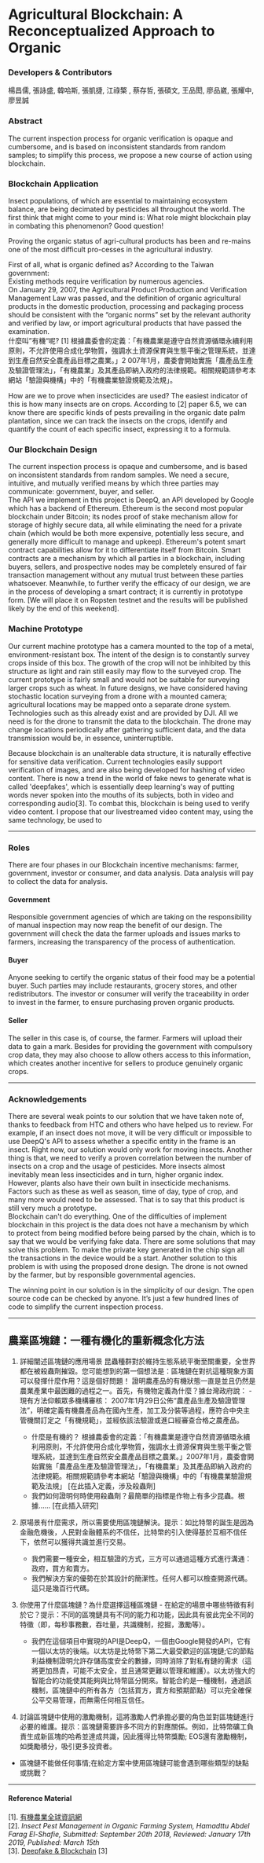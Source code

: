 # Agricultural Blockchain: A Reconceptualized Approach to Organic
### Developers & Contributors
楊昌儒, 張詠盛, 韓哈斯, 張凱捷, 江祿檠 , 蔡存哲, 張碩文, 王品閎, 廖品崴, 張耀中, 廖昱誠
### Abstract
The current inspection process for organic verification is opaque and cumbersome, and is based on inconsistent standards from random samples; to simplify this process, we propose a new course of action using blockchain.

### Blockchain Application
Insect populations, of which are essential to maintaining ecosystem balance, are being decimated by pesticides all throughout the world. The first think that might come to your mind is: What role might blockchain play in combating this phenomenon? Good question!<br>

Proving the organic status of agri-cultural products has been and re-mains one of the most difficult pro-cesses in the agricultural industry.<br>

First of all, what is organic defined as? According to the Taiwan government:<br>
Existing methods require verification by numerous agencies.<br>
On January 29, 2007, the Agricultural Product Production and Verification Management Law was passed, and the definition of organic agricultural products in the domestic production, processing and packaging process should be consistent with the “organic norms” set by the relevant authority and verified by law, or import agricultural products that have passed the examination.<br>
什麼叫”有機“呢? [1] 根據農委會的定義：「有機農業是遵守自然資源循環永續利用原則，不允許使用合成化學物質，強調水土資源保育與生態平衡之管理系統，並達到生產自然安全農產品目標之農業。」2 007年1月，農委會開始實施「農產品生產及驗證管理法」，「有機農業」及其產品即納入政府的法律規範。相關規範請參考本網站「驗證與機構」中的「有機農業驗證規範及法規」。<br>

How are we to prove when insecticides are used? The easiest indicator of this is how many insects are on crops. According to [2] paper 6.5, we can know there are specific kinds of pests prevailing in the organic date palm plantation, since we can track  the insects on the crops, identify and quantify the count of each specific insect, expressing it to a formula.<br>

### Our Blockchain Design
The current inspection process is opaque and cumbersome, and is based on inconsistent standards from random samples.
We need a secure, intuitive, and mutually verified means by which three parties may communicate: government, buyer, and seller.<br>
The API we implement in this project is DeepQ, an API developed by Google which has a backend of Ethereum. Ethereum is the second most popular blockchain under Bitcoin; its nodes proof of stake mechanism allow for storage of highly secure data, all while eliminating the need for a private chain (which would be both more expensive, potentially less secure, and generally more difficult to manage and upkeep). Ethereum's potent smart contract capabilities allow for it to differentiate itself from Bitcoin. Smart contracts are a mechanism by which all parties in a blockchain, including buyers, sellers, and prospective nodes may be completely ensured of fair transaction management without any mutual trust between these parties whatsoever. Meanwhile, to further verify the efficacy of our design, we are in the process of developing a smart contract; it is currently in prototype form. [We will place it on Ropsten testnet and the results will be published likely by the end of this weekend].<br>

### Machine Prototype
Our current machine prototype has a camera mounted to the top of a metal, environment-resistant box. The intent of the design is to constantly survey crops inside of this box. The growth of the crop will not be inhibited by this structure as light and rain still easily may flow to the surveyed crop. The current prototype is fairly small and would not be suitable for surveying larger crops such as wheat. In future designs, we have considered having stochastic location surveying from a drone with a mounted camera; agricultural locations may be mapped onto a separate drone system. Technologies such as this already exist and are provided by DJI. All we need is for the drone to transmit the data to the blockchain. The drone may change locations periodically after gathering sufficient data, and the data transmission would be, in essence, uninterruptible.

Because blockchain is an unalterable data structure, it is naturally effective for sensitive data verification. Current technologies easily support verification of images, and are also being developed for hashing of video content.
There is now a trend in the world of fake news to generate what is called 'deepfakes', which is essentially deep learning's way of putting words never spoken into the mouths of its subjects, both in video and corresponding audio[3]. To combat this, blockchain is being used to verify video content.
I propose that our livestreamed video content may, using the same technology, be used to <br>

--------

### Roles
There are four phases in our Blockchain incentive mechanisms: farmer, government, investor or consumer, and data analysis.
Data analysis will pay to collect the data for analysis.

#### Government
Responsible government agencies of which are taking on the responsibility of manual inspection may now reap the benefit of our design. The government will check the data the farmer uploads and issues marks to farmers, increasing the transparency of the process of authentication.
#### Buyer
Anyone seeking to certify the organic status of their food may be a potential buyer. Such parties may include restaurants, grocery stores, and other redistributors. The investor or consumer will verify the traceability in order to invest in the farmer, to ensure purchasing proven organic products.
#### Seller
The seller in this case is, of course, the farmer. Farmers will upload their data to gain a mark. Besides for providing the government with compulsory crop data, they may also choose to allow others access to this information, which creates another incentive for sellers to produce genuinely organic crops.

--------

### Acknowledgements
There are several weak points to our solution that we have taken note of, thanks to feedback from HTC and others who have helped us to review. For example, if an insect does not move, it will be very difficult or impossible to use DeepQ's API to assess whether a specific entity in the frame is an insect. Right now, our solution would only work for moving insects. Another thing is that, we need to verify a proven correlation between the number of insects on a crop and the usage of pesticides. More insects almost inevitably mean less insecticides and in turn, higher organic index. However, plants also have their own built in insecticide mechanisms. Factors such as these as well as season, time of day, type of crop, and many more would need to be assessed. That is to say that this product is still very much a prototype.<br>
Blockchain can't do everything. One of the difficulties of implement blockchain in this project is the data does not have a mechanism by which to protect from being modified before being parsed by the chain, which is to say that we would be verifying fake data.
There are some solutions that may solve this problem. To make the private key generated in the chip sign all the transactions in the device would be a start. Another solution to this problem is with using the proposed drone design. The drone is not owned by the farmer, but by responsible governmental agencies.

The winning point in our solution is in the simplicity of our design. The open source code can be checked by anyone. It’s just a few hundred lines of code to simplify the current inspection process.


-------
## 農業區塊鏈：一種有機化的重新概念化方法
1. 詳細闡述區塊鏈的應用場景
昆蟲種群對於維持生態系統平衡至關重要，全世界都在被殺蟲劑摧毀。您可能想到的第一個想法是：區塊鏈在對抗這種現象方面可以發揮什麼作用？這是個好問題！
     證明農產品的有機狀態一直是並且仍然是農業產業中最困難的過程之一。首先，有機物定義為什麼？據台灣政府說：
         - 現有方法仰賴眾多機構審核：
        2007年1月29日公佈“農產品生產及驗證管理法”，明確定義有機農產品為在國內生產，加工及分裝等過程，應符合中央主管機關訂定之「有機規範」，並經依該法驗證或進口經審查合格之農產品。
     - 什麼是有機的？ 根據農委會的定義：「有機農業是遵守自然資源循環永續利用原則，不允許使用合成化學物質，強調水土資源保育與生態平衡之管理系統，並達到生產自然安全農產品目標之農業。」2007年1月，農委會開始實施「農產品生產及驗證管理法」，「有機農業」及其產品即納入政府的法律規範。相關規範請參考本網站「驗證與機構」中的「有機農業驗證規範及法規」
[在此插入定義，涉及殺蟲劑]
     - 我們如何證明何時使用殺蟲劑？最簡單的指標是作物上有多少昆蟲。根據...... [在此插入研究]

2. 原場景有什麼需求，所以需要使用區塊鏈解決。提示：如比特幣的誕生是因為金融危機後，人民對金融體系的不信任，比特幣的引入使得基於互相不信任下，依然可以獲得共識並進行交易。
     - 我們需要一種安全，相互驗證的方式，三方可以通過這種方式進行溝通：政府，買方和賣方。
     - 我們解決方案的優勢在於其設計的簡潔性。任何人都可以檢查開源代碼。這只是幾百行代碼。

3. 你使用了什麼區塊鏈？為什麼選擇這種區塊鏈 - 在給定的場景中哪些特徵有利於它？提示：不同的區塊鏈具有不同的能力和功能，因此具有彼此完全不同的特徵（即，每秒事務數，吞吐量，共識機制，挖掘，激勵等）。
     - 我們在這個項目中實現的API是DeepQ，一個由Google開發的API，它有一個以太坊的後端。以太坊是比特幣下第二大最受歡迎的區塊鏈;它的節點利益機制證明允許存儲高度安全的數據，同時消除了對私有鏈的需求（這將更加昂貴，可能不太安全，並且通常更難以管理和維護）。以太坊強大的智能合約功能使其能夠與比特幣區分開來。智能合約是一種機制，通過該機制，區塊鏈中的所有各方（包括買方，賣方和預期節點）可以完全確保公平交易管理，而無需任何相互信任。

4. 討論區塊鏈中使用的激勵機制，這將激勵人們承擔必要的角色並對區塊鏈進行必要的維護。提示：區塊鏈需要許多不同方的對應關係。例如，比特幣礦工負責生成新區塊的哈希並達成共識，因此獲得比特幣獎勵; EOS還有激勵機制，如獎勵積分，吸引更多投資者。

 -  區塊鏈不能做任何事情;在給定方案中使用區塊鏈可能會遇到哪些類型的缺點或挑戰？ 

-------

#### Reference Material
[1]. [有機農業全球資訊網](http://info.organic.org.tw/3669/)<br>
[2]. *Insect Pest Management in Organic Farming System, Hamadttu Abdel Farag El-Shafie, Submitted: September 20th 2018, Reviewed: January 17th 2019, Published: March 15th*<br>
[3]. [Deepfake & Blockchain](https://www.wired.com/story/the-blockchain-solution-to-our-deepfake-problems/) [3]

